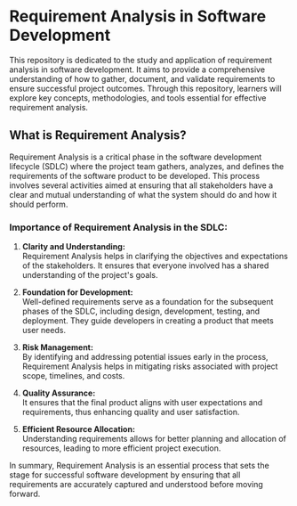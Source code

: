 # Requirement Analysis in Software Development

This repository is dedicated to the study and application of requirement analysis in software development. It aims to provide a comprehensive understanding of how to gather, document, and validate requirements to ensure successful project outcomes. Through this repository, learners will explore key concepts, methodologies, and tools essential for effective requirement analysis.

## What is Requirement Analysis?

Requirement Analysis is a critical phase in the software development lifecycle (SDLC) where the project team gathers, analyzes, and defines the requirements of the software product to be developed. This process involves several activities aimed at ensuring that all stakeholders have a clear and mutual understanding of what the system should do and how it should perform.

### Importance of Requirement Analysis in the SDLC:

1. **Clarity and Understanding:**  
   Requirement Analysis helps in clarifying the objectives and expectations of the stakeholders. It ensures that everyone involved has a shared understanding of the project's goals.

2. **Foundation for Development:**  
   Well-defined requirements serve as a foundation for the subsequent phases of the SDLC, including design, development, testing, and deployment. They guide developers in creating a product that meets user needs.

3. **Risk Management:**  
   By identifying and addressing potential issues early in the process, Requirement Analysis helps in mitigating risks associated with project scope, timelines, and costs.

4. **Quality Assurance:**  
   It ensures that the final product aligns with user expectations and requirements, thus enhancing quality and user satisfaction.

5. **Efficient Resource Allocation:**  
   Understanding requirements allows for better planning and allocation of resources, leading to more efficient project execution.

In summary, Requirement Analysis is an essential process that sets the stage for successful software development by ensuring that all requirements are accurately captured and understood before moving forward.

